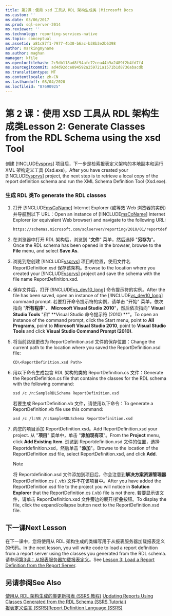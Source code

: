 ```yaml
---
title: 第2课：使用 xsd 工具从 RDL 架构生成类 |Microsoft Docs
ms.custom: ''
ms.date: 03/06/2017
ms.prod: sql-server-2014
ms.reviewer: ''
ms.technology: reporting-services-native
ms.topic: conceptual
ms.assetid: a81c87f1-7977-4b30-b6ac-b38b3e2b6398
author: markingmyname
ms.author: maghan
manager: kfile
ms.openlocfilehash: 2c5db118ad8f94afc72cea44b9a2489f2b4fd7f4
ms.sourcegitcommit: ad4d92dce894592a259721a1571b1d8736abacdb
ms.translationtype: MT
ms.contentlocale: zh-CN
ms.lasthandoff: 08/04/2020
ms.locfileid: "87690925"
---
```

# <a name="lesson-2-generate-classes-from-the-rdl-schema-using-the-xsd-tool"></a><span data-ttu-id="362a4-102">第 2 课：使用 XSD 工具从 RDL 架构生成类</span><span class="sxs-lookup"><span data-stu-id="362a4-102">Lesson 2: Generate Classes from the RDL Schema using the xsd Tool</span></span>
  <span data-ttu-id="362a4-103">创建 [!INCLUDE[vsprvs](../includes/vsprvs-md.md)] 项目后，下一步是检索报表定义架构的本地副本和运行 XML 架构定义工具 (Xsd.exe)。</span><span class="sxs-lookup"><span data-stu-id="362a4-103">After you have created your [!INCLUDE[vsprvs](../includes/vsprvs-md.md)] project, the next step is to retrieve a local copy of the report definition schema and run the XML Schema Definition Tool (Xsd.exe).</span></span>  
  
### <a name="to-generate-the-rdl-classes"></a><span data-ttu-id="362a4-104">生成 RDL 类</span><span class="sxs-lookup"><span data-stu-id="362a4-104">To generate the RDL classes</span></span>  
  
1.  <span data-ttu-id="362a4-105">打开 [!INCLUDE[msCoName](../includes/msconame-md.md)] Internet Explorer (或等效 Web 浏览器的实例) 并导航到以下 URL：</span><span class="sxs-lookup"><span data-stu-id="362a4-105">Open an instance of [!INCLUDE[msCoName](../includes/msconame-md.md)] Internet Explorer (or equivalent Web browser) and navigate to the following URL:</span></span>  
  
    ```  
    https://schemas.microsoft.com/sqlserver/reporting/2010/01/reportdefinition/ReportDefinition.xsd  
    ```  
  
2.  <span data-ttu-id="362a4-106">在浏览器中打开 RDL 架构后，浏览到 "**文件**" 菜单，然后选择 "**另存为**"。</span><span class="sxs-lookup"><span data-stu-id="362a4-106">Once the RDL schema has been opened in the browser, browse to the **File** menu, and select **Save As**.</span></span>  
  
3.  <span data-ttu-id="362a4-107">浏览到您创建 [!INCLUDE[vsprvs](../includes/vsprvs-md.md)] 项目的位置，使用文件名 ReportDefinition.xsd 保存该架构。</span><span class="sxs-lookup"><span data-stu-id="362a4-107">Browse to the location where you created your [!INCLUDE[vsprvs](../includes/vsprvs-md.md)] project and save the schema with the file name ReportDefinition.xsd.</span></span>  
  
4.  <span data-ttu-id="362a4-108">保存文件后，打开 [!INCLUDE[vs_dev10_long](../includes/vs-dev10-long-md.md)] 命令提示符的实例。</span><span class="sxs-lookup"><span data-stu-id="362a4-108">After the file has been saved, open an instance of the [!INCLUDE[vs_dev10_long](../includes/vs-dev10-long-md.md)] command prompt.</span></span> <span data-ttu-id="362a4-109">若要打开命令提示符的实例，请单击 "开始" 菜单，依次指向 "**所有程序**"、 **Microsoft Visual Studio 2010**"，然后依次指向" **Visual Studio Tools** "和" \*\*Visual Studio 命令提示符 (2010) \*\*"。</span><span class="sxs-lookup"><span data-stu-id="362a4-109">To open an instance of the command prompt, click the Start menu, point to **All Programs**, point to **Microsoft Visual Studio 2010**, point to **Visual Studio Tools** and click **Visual Studio Command Prompt (2010)**.</span></span>  
  
5.  <span data-ttu-id="362a4-110">将当前路径更改为 ReportDefinition.xsd 文件的保存位置：</span><span class="sxs-lookup"><span data-stu-id="362a4-110">Change the current path to the location where you saved the ReportDefinition.xsd file:</span></span>  
  
     `CD\<ReportDefinition.xsd Path>`  
  
6.  <span data-ttu-id="362a4-111">用以下命令生成包含 RDL 架构的类的 ReportDefinition.cs 文件：</span><span class="sxs-lookup"><span data-stu-id="362a4-111">Generate the ReportDefinition.cs file that contains the classes for the RDL schema with the following command:</span></span>  
  
     `xsd /c /n:SampleRDLSchema ReportDefinition.xsd`  
  
     <span data-ttu-id="362a4-112">若要生成 ReportDefinition.vb 文件，请使用以下命令：</span><span class="sxs-lookup"><span data-stu-id="362a4-112">To generate a ReportDefinition.vb file use this command:</span></span>  
  
     `xsd /c /l:VB /n:SampleRDLSchema ReportDefinition.xsd`  
  
7.  <span data-ttu-id="362a4-113">向您的项目添加 ReportDefinition.xsd。</span><span class="sxs-lookup"><span data-stu-id="362a4-113">Add ReportDefinition.xsd your project.</span></span> <span data-ttu-id="362a4-114">从 "**项目**" 菜单中，单击 "**添加现有项**"。</span><span class="sxs-lookup"><span data-stu-id="362a4-114">From the **Project** menu, click **Add Existing Item**.</span></span> <span data-ttu-id="362a4-115">浏览到 Reportdefinition.xsd 文件的位置，选择 Reportdefinition.xsd，然后单击 "**添加**"。</span><span class="sxs-lookup"><span data-stu-id="362a4-115">Browse to the location of the ReportDefinition.xsd file, select ReportDefinition.xsd, and click **Add**.</span></span>  
  
    > [!NOTE]  
    >  <span data-ttu-id="362a4-116">将 Reportdefinition.xsd 文件添加到项目后，你会注意到**解决方案资源管理器**ReportDefinition.cs ( .vb) 文件不在该项目中。</span><span class="sxs-lookup"><span data-stu-id="362a4-116">After you have added the ReportDefinition.xsd file to the project you will notice in **Solution Explorer** that the ReportDefinition.cs (.vb) file is not there.</span></span> <span data-ttu-id="362a4-117">若要显示该文件，请单击 ReportDefinition.xsd 文件旁边的展开/折叠按钮。</span><span class="sxs-lookup"><span data-stu-id="362a4-117">To display the file, click the expand/collapse button next to the ReportDefinition.xsd file.</span></span>  
  
## <a name="next-lesson"></a><span data-ttu-id="362a4-118">下一课</span><span class="sxs-lookup"><span data-stu-id="362a4-118">Next Lesson</span></span>  
 <span data-ttu-id="362a4-119">在下一课中，您将使用从 RDL 架构生成的类编写用于从报表服务器加载报表定义的代码。</span><span class="sxs-lookup"><span data-stu-id="362a4-119">In the next lesson, you will write code to load a report definition from a report server using the classes you generated from the RDL schema.</span></span> <span data-ttu-id="362a4-120">请参阅[第3课：从报表服务器加载报表定义](../../2014/tutorials/lesson-3-load-a-report-definition-from-the-report-server.md)。</span><span class="sxs-lookup"><span data-stu-id="362a4-120">See [Lesson 3: Load a Report Definition from the Report Server](../../2014/tutorials/lesson-3-load-a-report-definition-from-the-report-server.md).</span></span>  
  
## <a name="see-also"></a><span data-ttu-id="362a4-121">另请参阅</span><span class="sxs-lookup"><span data-stu-id="362a4-121">See Also</span></span>  
 <span data-ttu-id="362a4-122">[使用从 RDL 架构生成的类更新报表 &#40;SSRS 教程&#41;](../../2014/tutorials/updating-reports-using-classes-generated-from-the-rdl-schema-ssrs-tutorial.md) </span><span class="sxs-lookup"><span data-stu-id="362a4-122">[Updating Reports Using Classes Generated from the RDL Schema &#40;SSRS Tutorial&#41;](../../2014/tutorials/updating-reports-using-classes-generated-from-the-rdl-schema-ssrs-tutorial.md) </span></span>  
 [<span data-ttu-id="362a4-123">报表定义语言 (SSRS)</span><span class="sxs-lookup"><span data-stu-id="362a4-123">Report Definition Language &#40;SSRS&#41;</span></span>](../reporting-services/reports/report-definition-language-ssrs.md)  
  
  
